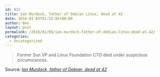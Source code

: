 ```yaml
---
id: 811
title: Ian Murdock, father of Debian Linux, dead at 42
date: 2016-01-05T01:55:05+00:00
author: Ben
layout: post
permalink: /2016/01/05/ian-murdock-father-of-debian-linux-dead-at-42/
categories:
  - Uncategorized
---
```

> Former Sun VP and Linux Foundation CTO died under suspicious circumstances.

Source: _[Ian Murdock, father of Debian, dead at 42](http://arstechnica.com/information-technology/2015/12/ian-murdock-father-of-debian-dead-at-42/)_